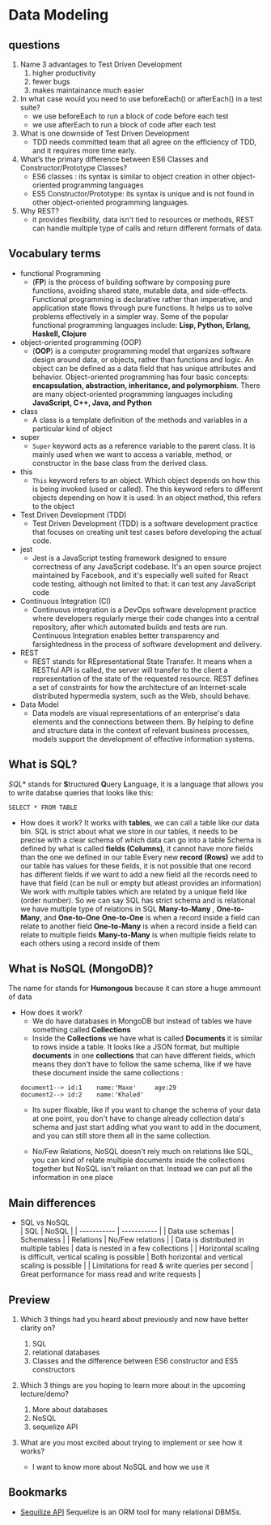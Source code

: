 # Data Modeling

## questions

1. Name 3 advantages to Test Driven Development
    1. higher productivity
    2. fewer bugs
    3. makes maintainance much easier
2. In what case would you need to use beforeEach() or afterEach() in a test suite?
    - we use beforeEach to run a block of code before each test
    - we use afterEach to run a block of code after each test
3. What is one downside of Test Driven Development
    - TDD needs committed team that all agree on the efficiency of TDD, and it requires more time early.
4. What’s the primary difference between ES6 Classes and Constructor/Prototype Classes?
    - ES6 classes : its syntax is similar to object creation in other object-oriented programming languages
    - ES5 Constructor/Prototype: its syntax is unique and is not found in other object-oriented programming languages.
5. Why REST?
    - it provides flexibility, data isn't tied to resources or methods, REST can handle multiple type of calls and return different formats of data.

## Vocabulary terms
- functional Programming
    - (**FP**) is the process of building software by composing pure functions, avoiding shared state, mutable data, and side-effects. Functional programming is declarative rather than imperative, and application state flows through pure functions. It helps us to solve problems effectively in a simpler way. Some of the popular functional programming languages include: **Lisp, Python, Erlang, Haskell, Clojure**
- object-oriented programming (OOP)
    - (**OOP**) is a computer programming model that organizes software design around data, or objects, rather than functions and logic. An object can be defined as a data field that has unique attributes and behavior. Object-oriented programming has four basic concepts: **encapsulation, abstraction, inheritance, and polymorphism**. There are many object-oriented programming languages including **JavaScript, C++, Java, and Python**
- class 
    - A class is a template definition of the methods and variables in a particular kind of object
- super
    -  `Super` keyword acts as a reference variable to the parent class. It is mainly used when we want to access a variable, method, or constructor in the base class from the derived class.
- this
    - `This` keyword refers to an object. Which object depends on how this is being invoked (used or called). The this keyword refers to different objects depending on how it is used: In an object method, this refers to the object
- Test Driven Development (TDD)
    - Test Driven Development (TDD) is a software development practice that focuses on creating unit test cases before developing the actual code.
- jest
    - Jest is a JavaScript testing framework designed to ensure correctness of any JavaScript codebase. It's an open source project maintained by Facebook, and it's especially well suited for React code testing, although not limited to that: it can test any JavaScript code
- Continuous Integration (CI)
    - Continuous integration is a DevOps software development practice where developers regularly merge their code changes into a central repository, after which automated builds and tests are run. Continuous Integration enables better transparency and farsightedness in the process of software development and delivery. 
- REST
    - REST stands for REpresentational State Transfer. It means when a RESTful API is called, the server will transfer to the client a representation of the state of the requested resource. REST defines a set of constraints for how the architecture of an Internet-scale distributed hypermedia system, such as the Web, should behave.
- Data Model
    - Data models are visual representations of an enterprise's data elements and the connections between them. By helping to define and structure data in the context of relevant business processes, models support the development of effective information systems.

## What is SQL?
*SQL** stands for **S**tructured **Q**uery **L**anguage, it is a language that allows you to write databse queries that looks like this:
```
SELECT * FROM TABLE
```
- How does it work?
     It works with **tables**, we can call a table like our data bin.
     SQL is strict about what we store in our tables, it needs to be precise with a clear schema of which data can go into a table
     Schema is defined by what is called **fields (Columns)**, it cannot have more fields than the one we defined in our table
     Every new **record (Rows)** we add to our table has values for these fields, it is not possible that one record has different fields if we want to add a new field all the records need to have that field (can be null or empty but atleast provides an information)
     We work with multiple tables which are related by a unique field like (order number). So we can say SQL has strict schema and is relational
     we have multiple type of relations in SQL **Many-to-Many** , **One-to-Many**, and **One-to-One** 
     **One-to-One** is when a record inside a field can relate to another field
     **One-to-Many** is when a record inside a field can relate to multiple fields
     **Many-to-Many** is when multiple fields relate to each others using a record inside of them



## What is NoSQL (MongoDB)?
The name for stands for **Humongous** because it can store a huge ammount of data
- How does it work?
    - We do have databases in MongoDB but instead of tables we have something called **Collections** <br/>
    - Inside the **Collections** we have what is called **Documents** it is similar to rows inside a table. It looks like a JSON format, but multiple   **documents** in one **collections** that can have different fields, which means they don't have to follow the same schema, like if we have these document inside the same collections :
    ```
    document1--> id:1    name:'Maxe'     age:29
    document2--> id:2    name:'Khaled'
     ```
    - Its super flixable, like if you want to change the schema of your data at one point, you don't have to change already collection data's schema and just start adding what you want to add in the document, and you can still store them all in the same collection.

    - No/Few Relations, NoSQL doesn't rely much on relations like SQL, you can kind of relate multiple documents inside the collections together but NoSQL isn't reliant on that. Instead we can put all the information in one place 

## Main differences
- SQL vs NoSQL<br/>
    | SQL | NoSQL |
    | ----------- | ----------- |
    | Data use schemas | Schemaless |
    | Relations | No/Few relations |
    | Data is distributed in multiple tables | data is nested in a few collections |
    | Horizontal scaling is difficult, vertical scaling is possible | Both horizontal and vertical scaling is possible |
    | Limitations for read & write queries per second | Great performance for mass read and write requests |


## Preview
1. Which 3 things had you heard about previously and now have better clarity on?
    1. SQL
    2. relational databases
    3. Classes and the difference between ES6 constructor and ES5 constructors

2. Which 3 things are you hoping to learn more about in the upcoming lecture/demo?
    1. More about databases
    2. NoSQL
    3. sequelize API
3. What are you most excited about trying to implement or see how it works?
    - I want to know more about NoSQL and how we use it

## Bookmarks
- [Sequilize API](https://sequelize.org/master/)
Sequelize is an ORM tool for many relational DBMSs.
